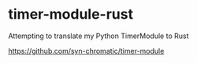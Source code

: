# timer-module-rust

Attempting to translate my Python TimerModule to Rust

https://github.com/syn-chromatic/timer-module